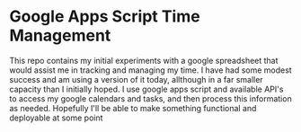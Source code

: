 # Google Apps Script Time Management

This repo contains my initial experiments with a google spreadsheet that would assist me in tracking and managing my time. I have had some modest success and am using a version of it today, allthough in a far smaller capacity than I initially hoped. I use google apps script and available API's to access my google calendars and tasks, and then process this information as needed. Hopefully I'll be able to make something functional and deployable at some point  
